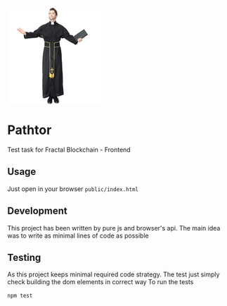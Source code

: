  ![](./public/pastor.jpg) 
# Pathtor
Test task for Fractal Blockchain - Frontend


## Usage
Just open in your browser `public/index.html`

## Development
This project has been written by pure js and browser's api. 
The main idea was to write as minimal lines of code as possible

## Testing
As this project keeps minimal required code strategy. The test just simply check building the dom elements in correct way
To run the tests 
```
npm test
```
